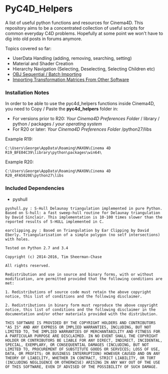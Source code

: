 # PyC4D_Helpers
A list of useful python functions and resources for Cinema4D. 
This repository aims to be a concentrated collection of useful scripts for common everyday C4D problems.
Hopefully at some point we won't have to dig into old posts in forums anymore.

Topics covered so far:
  - UserData Handling (adding, removing, searching, setting)
  - Material and Shader Creation
  - Hierarchy Navigation (Selecting, Deselecting, Selecting Children etc)
  - [OBJ Sequential / Batch Importing](https://github.com/GeorgeAdamon/pyc4d_helpers/tree/master/scripts/ObjSequenceReader)
  - [Importing Transformation Matrices From Other Software](https://github.com/GeorgeAdamon/pyc4d_helpers/tree/master/scripts/RhinoMatrixLoader)

### Installation Notes
In order to be able to use the pyc4d_helpers functions inside Cinema4D, you need to Copy / Paste the **pyc4d_helpers** folder in: 

* For versions prior to R20: *Your Cinema4D Preferences Folder* / library / python / packages / *your operating system*
* For R20 or later: *Your Cinema4D Preferences Folder* /python27/libs

Example R19: 
```
C:\Users\George\AppData\Roaming\MAXON\Cinema 4D R19_BFE04C39\library\python\packages\win64\
```
Example R20: 
```
C:\Users\George\AppData\Roaming\MAXON\Cinema 4D R20_4FA5020E\python27\libs
```

### Included Dependencies

* pyshull

```
pyshull.py : S-Hull Delaunay triangulation implemented in pure Python. Based on S-hull: a fast sweep-hull routine for Delaunay triangulation by David Sinclair. This implementation is 10-100 times slower than the reported results of S-HULL implemented in C.

earclipping.py : Based on Triangulation by Ear Clipping by David Eberly. Triangularisation of a simple polygon (no self intersections) with holes.

Tested on Python 2.7 and 3.4

Copyright (c) 2014-2016, Tim Sheerman-Chase

All rights reserved.

Redistribution and use in source and binary forms, with or without modification, are permitted provided that the following conditions are met:

1. Redistributions of source code must retain the above copyright notice, this list of conditions and the following disclaimer.

2. Redistributions in binary form must reproduce the above copyright notice, this list of conditions and the following disclaimer in the documentation and/or other materials provided with the distribution.

THIS SOFTWARE IS PROVIDED BY THE COPYRIGHT HOLDERS AND CONTRIBUTORS "AS IS" AND ANY EXPRESS OR IMPLIED WARRANTIES, INCLUDING, BUT NOT LIMITED TO, THE IMPLIED WARRANTIES OF MERCHANTABILITY AND FITNESS FOR A PARTICULAR PURPOSE ARE DISCLAIMED. IN NO EVENT SHALL THE COPYRIGHT HOLDER OR CONTRIBUTORS BE LIABLE FOR ANY DIRECT, INDIRECT, INCIDENTAL, SPECIAL, EXEMPLARY, OR CONSEQUENTIAL DAMAGES (INCLUDING, BUT NOT LIMITED TO, PROCUREMENT OF SUBSTITUTE GOODS OR SERVICES; LOSS OF USE, DATA, OR PROFITS; OR BUSINESS INTERRUPTION) HOWEVER CAUSED AND ON ANY THEORY OF LIABILITY, WHETHER IN CONTRACT, STRICT LIABILITY, OR TORT (INCLUDING NEGLIGENCE OR OTHERWISE) ARISING IN ANY WAY OUT OF THE USE OF THIS SOFTWARE, EVEN IF ADVISED OF THE POSSIBILITY OF SUCH DAMAGE.
```
